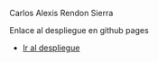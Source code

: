 Carlos Alexis Rendon Sierra

Enlace al despliegue en github pages
- [Ir al despliegue](https://spectralcomet73.github.io/Practica_14/)